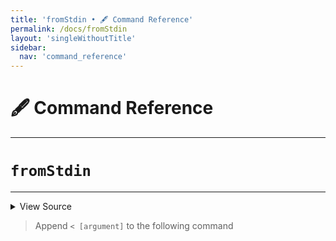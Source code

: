 ```yaml
---
title: 'fromStdin • 🖋️ Command Reference'
permalink: /docs/fromStdin
layout: 'singleWithoutTitle'
sidebar:
  nav: 'command_reference'
---
```


# 🖋️ Command Reference

---

# `fromStdin`

---



<details>
  <summary>View Source</summary>

{% highlight sh %}

local stdinSource="$1"
shift

local command="$1"
shift

!fn --shellpen-private writeDSL $command "$@"

# Chomp the newline and replace it with ' < "path"newline'
__SHELLPEN_SOURCES_TEXTS[$SHELLPEN_PEN_INDEX]="${__SHELLPEN_SOURCES_TEXTS[$SHELLPEN_PEN_INDEX]/%$NEWLINE/ < $stdinSource$NEWLINE}"
{% endhighlight %}

</details>



> Append `< [argument]` to the following command







